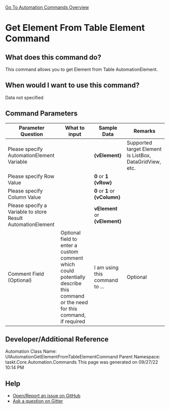 <!--TITLE: Get Element From Table Element Command -->
<!-- SUBTITLE: a command in the UIAutomation Commands group. -->
[Go To Automation Commands Overview](/automation-commands.md)


# Get Element From Table Element Command


## What does this command do?
This command allows you to get Element from Table AutomationElement.


## When would I want to use this command?
Data not specified


## Command Parameters
| Parameter Question   	| What to input  	|  Sample Data 	| Remarks  	|
| ---                    | ---               | ---           | ---       |
|Please specify AutomationElement Variable||**{vElement}**|Supported target Element is ListBox, DataGridView, etc.|
|Please specify Row Value||**0** or **1** **{vRow}**||
|Please specify Column Value||**0** or **1** or **{vColumn}**||
|Please specify a Variable to store Result AutomationElement||**vElement** or **{vElement}**||
|Comment Field (Optional)|Optional field to enter a custom comment which could potentially describe this command or the need for this command, if required|I am using this command to ...|Optional|












## Developer/Additional Reference
Automation Class Name: UIAutomationGetElementFromTableElementCommand
Parent Namespace: taskt.Core.Automation.Commands
This page was generated on 09/27/22 10:14 PM


## Help
- [Open/Report an issue on GitHub](https://github.com/rcktrncn/taskt/issues/new)
- [Ask a question on Gitter](https://gitter.im/taskt-rpa/Lobby)
